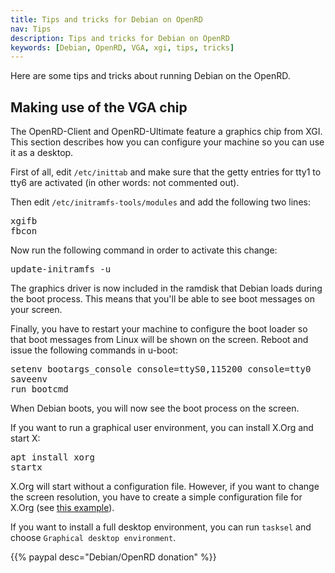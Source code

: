 ```yaml
---
title: Tips and tricks for Debian on OpenRD
nav: Tips
description: Tips and tricks for Debian on OpenRD
keywords: [Debian, OpenRD, VGA, xgi, tips, tricks]
---
```


Here are some tips and tricks about running Debian on the OpenRD.

<h2 id="vga">Making use of the VGA chip</h2>

The OpenRD-Client and OpenRD-Ultimate feature a graphics chip from XGI.
This section describes how you can configure your machine so you can use
it as a desktop.

First of all, edit `/etc/inittab` and make sure that the getty entries for
tty1 to tty6 are activated (in other words: not commented out).

Then edit `/etc/initramfs-tools/modules` and add the following two lines:

<div class="code">
<pre>
xgifb
fbcon
</pre>
</div>

Now run the following command in order to activate this change:

<div class="code">
<pre>
update-initramfs -u
</pre>
</div>

The graphics driver is now included in the ramdisk that Debian loads
during the boot process.  This means that you'll be able to see boot
messages on your screen.

Finally, you have to restart your machine to configure the boot loader
so that boot messages from Linux will be shown on the screen.  Reboot
and issue the following commands in u-boot:

<div class="code">
<pre>
setenv bootargs_console console=ttyS0,115200 console=tty0
saveenv
run bootcmd
</pre>
</div>

When Debian boots, you will now see the boot process on the screen.

If you want to run a graphical user environment, you can install X.Org
and start X:

<div class="code">
<pre>
apt install xorg
startx
</pre>
</div>

X.Org will start without a configuration file.  However, if you want to
change the screen resolution, you have to create a simple configuration
file for X.Org (see <a href = "../files/xorg.conf">this example</a>).

If you want to install a full desktop environment, you can run `tasksel`
and choose `Graphical desktop environment`.

{{% paypal desc="Debian/OpenRD donation" %}}

